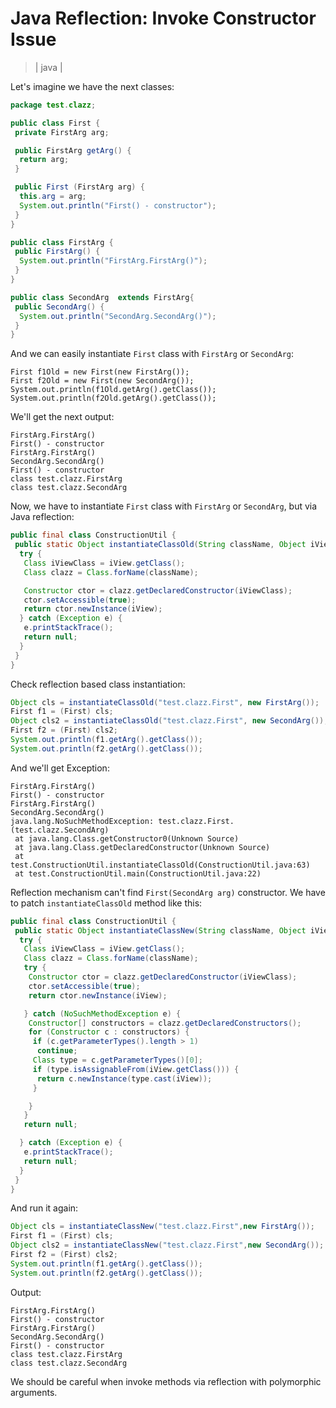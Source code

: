 # Java Reflection: Invoke Constructor Issue
> | java |

Let's imagine we have the next classes:

```java
package test.clazz;

public class First {
 private FirstArg arg;

 public FirstArg getArg() {
  return arg;
 }

 public First (FirstArg arg) {
  this.arg = arg;
  System.out.println("First() - constructor");
 }
}

public class FirstArg {
 public FirstArg() {
  System.out.println("FirstArg.FirstArg()");
 }
}

public class SecondArg  extends FirstArg{
 public SecondArg() {
  System.out.println("SecondArg.SecondArg()");
 }
}
```

And we can easily instantiate `First` class with `FirstArg` or `SecondArg`:

```
First f1Old = new First(new FirstArg());
First f2Old = new First(new SecondArg());
System.out.println(f1Old.getArg().getClass());
System.out.println(f2Old.getArg().getClass());
```

We'll get the next output: 

```
FirstArg.FirstArg()
First() - constructor
FirstArg.FirstArg()
SecondArg.SecondArg()
First() - constructor
class test.clazz.FirstArg
class test.clazz.SecondArg
```

Now, we have to instantiate `First` class with `FirstArg` or `SecondArg`, but via Java reflection:

```java
public final class ConstructionUtil {
 public static Object instantiateClassOld(String className, Object iView) {
  try {
   Class iViewClass = iView.getClass();
   Class clazz = Class.forName(className);

   Constructor ctor = clazz.getDeclaredConstructor(iViewClass);
   ctor.setAccessible(true);
   return ctor.newInstance(iView);
  } catch (Exception e) {
   e.printStackTrace();
   return null;
  }
 }
} 
```

Check reflection based class instantiation:

```java
Object cls = instantiateClassOld("test.clazz.First", new FirstArg());
First f1 = (First) cls;
Object cls2 = instantiateClassOld("test.clazz.First", new SecondArg());
First f2 = (First) cls2;
System.out.println(f1.getArg().getClass());
System.out.println(f2.getArg().getClass());
```

And we'll get Exception: 

```
FirstArg.FirstArg()
First() - constructor
FirstArg.FirstArg()
SecondArg.SecondArg()
java.lang.NoSuchMethodException: test.clazz.First.(test.clazz.SecondArg)
 at java.lang.Class.getConstructor0(Unknown Source)
 at java.lang.Class.getDeclaredConstructor(Unknown Source)
 at test.ConstructionUtil.instantiateClassOld(ConstructionUtil.java:63)
 at test.ConstructionUtil.main(ConstructionUtil.java:22)
 ```

Reflection mechanism can't find `First(SecondArg arg)` constructor.
We have to patch `instantiateClassOld` method like this:

```java
public final class ConstructionUtil {
 public static Object instantiateClassNew(String className, Object iView) {
  try {
   Class iViewClass = iView.getClass();
   Class clazz = Class.forName(className);
   try {
    Constructor ctor = clazz.getDeclaredConstructor(iViewClass);
    ctor.setAccessible(true);
    return ctor.newInstance(iView);

   } catch (NoSuchMethodException e) {
    Constructor[] constructors = clazz.getDeclaredConstructors();
    for (Constructor c : constructors) {
     if (c.getParameterTypes().length > 1)
      continue;
     Class type = c.getParameterTypes()[0];
     if (type.isAssignableFrom(iView.getClass())) {
      return c.newInstance(type.cast(iView));
     }

    }
   }
   return null;

  } catch (Exception e) {
   e.printStackTrace();
   return null;
  }
 }
} 
```

And run it again:

```java
Object cls = instantiateClassNew("test.clazz.First",new FirstArg());
First f1 = (First) cls;
Object cls2 = instantiateClassNew("test.clazz.First",new SecondArg());
First f2 = (First) cls2;
System.out.println(f1.getArg().getClass());
System.out.println(f2.getArg().getClass());
```

Output:

```
FirstArg.FirstArg()
First() - constructor
FirstArg.FirstArg()
SecondArg.SecondArg()
First() - constructor
class test.clazz.FirstArg
class test.clazz.SecondArg
```

We should be careful when invoke methods via reflection with polymorphic arguments.

